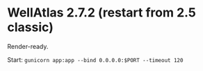 # WellAtlas 2.7.2 (restart from 2.5 classic)

Render-ready.

Start: `gunicorn app:app --bind 0.0.0.0:$PORT --timeout 120`
